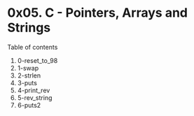 # 0x05. C - Pointers, Arrays and Strings
Table of contents
1. 0-reset_to_98
2. 1-swap
3. 2-strlen
4. 3-puts
5. 4-print_rev
6. 5-rev_string
7. 6-puts2

